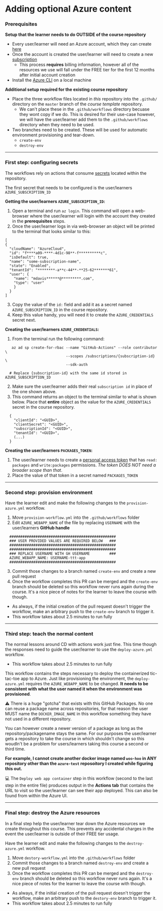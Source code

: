 # Adding optional Azure content

### Prerequisites

**Setup that the learner needs to do OUTSIDE of the course repository**

- Every user/learner will need an Azure account, which they can create [here](https://azure.microsoft.com/en-us/free/search/?&ef_id=EAIaIQobChMIsYvv96eg5wIVyh6tBh0tYQqKEAAYASAAEgJ6WPD_BwE:G:s&OCID=AID2000128_SEM_bp6n8E3v&MarinID=bp6n8E3v_287547098344_azure%20free%20trial_e_c__44568975817_kwd-298648055668&lnkd=Google_Azure_Brand&gclid=EAIaIQobChMIsYvv96eg5wIVyh6tBh0tYQqKEAAYASAAEgJ6WPD_BwE)
- Once the account is created the user/learner will need to create a new [subscription](https://docs.microsoft.com/en-us/azure/cost-management-billing/manage/create-subscription)
  - This process **requires** billing information, however all of the resources we use will fall under the FREE tier for the first 12 months after initial account creation
- Install the [Azure CLI](https://docs.microsoft.com/en-us/cli/azure/install-azure-cli?view=azure-cli-latest) on a local machine

**Additional setup required for the existing course repository**

- Place the three workflow files located in *this* repository into the `.github/` directory on the `master` branch of the *course template* repository.
  - We can't place these in the `.github/workflows` directory becuase they wont copy if we do.  This is desired for their use-case however, we will have the user/learner add them to the `.github/workflows` directory when they need to be used.
- Two branches need to be created.  These will be used for automatic environment provisioning and tear-down.
  - `create-env`
  - `destroy-env`
  
---

### First step: configuring secrets

The workflows rely on actions that consume [secrets](https://help.github.com/en/actions/automating-your-workflow-with-github-actions/creating-and-using-encrypted-secrets#creating-encrypted-secrets) located within the repository.  

The first secret that needs to be configured is the user/learners `AZURE_SUBSCRIPTION_ID` 

**Getting the user/learners `AZURE_SUBSCRIPTION_ID`:**

1. Open a terminal and run `az login`.  This command will open a web-browser where the user/learner will login with the account they created in the **prerequisites** steps.
2. Once the user/learner logs in via web-browser an object will be printed to the terminal that looks similar to this:
  ```
  [
  {
    "cloudName": "AzureCloud",
    "id": "f****a09-****-4d1c-98**-f**********c",
    "isDefault": true,
    "name": "some-subscription-name",
    "state": "Enabled",
    "tenantId": "********-a**c-44**-**25-62*******61",
    "user": {
      "name": "mdavis******@*********.com",
      "type": "user"
      }
    }
  ]
  ```
3. Copy the value of the `id:` field and add it as a secret named `AZURE_SUBSCRIPTION_ID` in the course repository.
4. Keep this value handy, you will need it to create the `AZURE_CREDENTIALS` secret next.

**Creating the user/learners `AZURE_CREDENTIALS`:**

1. From the terminal run the following command:
```
   az ad sp create-for-rbac --name "GitHub-Actions" --role contributor \
                            --scopes /subscriptions/{subscription-id} \
                            --sdk-auth
                            
  # Replace {subscription-id} with the same id stored in AZURE_SUBSCRIPTION_ID
```
                            
2. Make sure the user/learner adds their real `subscription id` in place of the one shown above.
3. This command returns an object to the terminal similar to what is shown below.  Place that **entire** object as the value for the `AZURE_CREDENTIALS` secret in the course repository.
```
  {
    "clientId": "<GUID>",
    "clientSecret": "<GUID>",
    "subscriptionId": "<GUID>",
    "tenantId": "<GUID>",
    (...)
  }
```

**Creating the user/learners `PACKAGES_TOKEN`:**

1. The user/learner needs to create a [personal access token](https://help.github.com/en/github/authenticating-to-github/creating-a-personal-access-token-for-the-command-line) that has `read: packages` and `write:packages` permissions.  *The token DOES NOT need a broader scope than that*.
2. Place the value of that token in a secret named `PACKAGES_TOKEN`

---

### Second step: provision environment

Have the learner edit and make the following changes to the `provision-azure.yml` workflow.

1. Move `provision-workflow.yml` into the `.github/workflows` folder
2. Edit `AZURE_WEBAPP_NAME` of the file by replacing `USERNAME` with the user/learners **GitHub handle**
```
  #################################################
  ### USER PROVIDED VALUES ARE REQUIRED BELOW   ###
  #################################################
  #################################################
  ### REPLACE USERNAME WITH GH USERNAME         ###
  AZURE_WEBAPP_NAME: USERNAME-ttt-app
  #################################################
```
3. Commit those changes to a branch named `create-env` and create a new pull request
4. Once the workflow completes this PR can be merged and the `create-env` branch should be deleted so this workflow never runs again during the course.  It's a nice piece of notes for the learner to leave the course with though.
  - As always, if the initial creation of the pull request doesn't trigger the workflow, make an arbitrary push to the `create-env` branch to trigger it.
  - This workflow takes about 2.5 minutes to run fully

---

### Third step: teach the normal content

The normal lessons around CD with actions work just fine.  This time though the responses need to guide the user/learner to use the `deploy-azure.yml` workflow.  

  - This workflow takes about 2.5 minutes to run fully

This workflow contains the steps necessary to deploy the containerized tic-tac-toe app to Azure.  Just like provisioning the environment, the `deploy-azure.yml` requires the `AZURE_WEBAPP_NAME` to be changed.  **It needs to be consistent with what the user named it when the environment was provisioned**.

:warning: There is a huge "gotcha" that exists with this GitHub Packages.  No one can reuse a package name across repositories, for that reason the user MUST name the `DOCKER_IMAGE_NAME` in this workflow something they have not used in a different repository.

You can however create a newer version of a package as long as the repository/packagename stays the same.  For our purposes the user/learner gets a repository to take the course in which shouldn't change so this woudln't be a problem for users/learners taking this course a second or third time.

**For example, I cannot create another docker image named `woo-hoo` in ANY repository other than the `azure-test` reposoitory I created while figuring this out.**

:computer: The `Deploy web app container` step in this workflow (second to the last step in the entire file) produces output in the **Actions tab** that contains the URL to visit so the user/learner can see their app deployed.  This can also be found from within the Azure UI.

---

### Final step: destroy the Azure resources

In a final step help the user/learner tear down the Azure resources we create throughout this course.  This prevents any accidental charges in the event the user/learner is outside of their FREE tier usage.

Have the learner edit and make the following changes to the `destroy-azure.yml` workflow.

1. Move `destory-workflow.yml` into the `.github/workflows` folder
2. Commit those changes to a branch named `destroy-env` and create a new pull request
3. Once the workflow completes this PR can be merged and the `destroy-env` branch should be deleted so this workflow never runs again.  It's a nice piece of notes for the learner to leave the course with though.
  - As always, if the initial creation of the pull request doesn't trigger the workflow, make an arbitrary push to the `destory-env` branch to trigger it.
  - This workflow takes about 2.5 minutes to run fully
  
  


